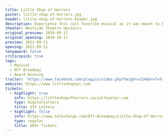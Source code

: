 ```yaml
---
title: Little Shop of Horrors
poster: little-shop-of-horrors.jpg
header: little-shop-of-horrors-header.jpg
description: Experience this cult favorite musical as it was meant to be seen.
theater: Westside Theatre Upstairs
original_preview: 2019-09-17
original_opening: 2019-10-17
preview: 2021-09-21
opening: 2021-09-21
tonyaward: false
criticspick: true
tags: 
  - Musical
  - Off Broadway
  - Award Winning
trailer: 'https://www.facebook.com/plugins/video.php?height=314&href=https%3A%2F%2Fwww.facebook.com%2FLittleShopNYC%2Fvideos%2F395189052136438%2F&show_text=false&width=560&t=0'
website: https://www.littleshopnyc.com
tickets:
  - highlight: true
    info: https://littleshopofhorrors.socialtoaster.com
    type: digitalLottery
    title: $33 Lottery
  - highlight: false
    info: https://www.telecharge.com/Off-Broadway/Little-Shop-Of-Horrors
    type: regular
    title: $69+ Tickets
---
```


